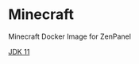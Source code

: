 # Minecraft
 Minecraft Docker Image for ZenPanel

[JDK 11](https://www.oracle.com/java/technologies/javase-jdk11-downloads.html)
